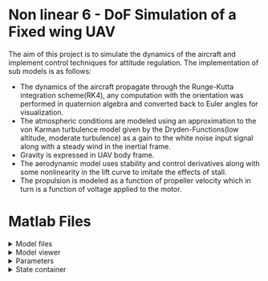 # Non linear 6 - DoF Simulation of a Fixed wing UAV

The aim of this project is to simulate the dynamics of the aircraft and implement control techniques for attitude regulation. The implementation of sub models is as follows:
- The dynamics of the aircraft propagate through the Runge-Kutta integration scheme(RK4), any computation with the orientation was performed in quaternion algebra and converted back to Euler angles for visualization.
- The atmospheric conditions are modeled using an approximation to the von Karman turbulence model given by the Dryden-Functions(low altitude, moderate turbulence) as a gain to the white noise input signal along with a steady wind in the inertial frame.
- Gravity is expressed in UAV body frame.
- The aerodynamic model uses stability and control derivatives along with some nonlinearity in the lift curve to imitate the effects of stall. 
- The propulsion is modeled as a function of propeller velocity which in turn is a function of voltage applied to the motor.

# Matlab Files
<details>
<summary>Model files</summary>
	
- mav_dynamics.m

- wind_simulation.m

- dryden.m
</details>

<details>
<summary>Model viewer</summary>

- data_viewer.m

- spacecraft_viewer.m
</details>

<details>
<summary>Parameters</summary>

- aerosonde.m

- simulation_parameters.m
</details>

<details>
<summary>State container</summary>

- msg_state.m
</details>
